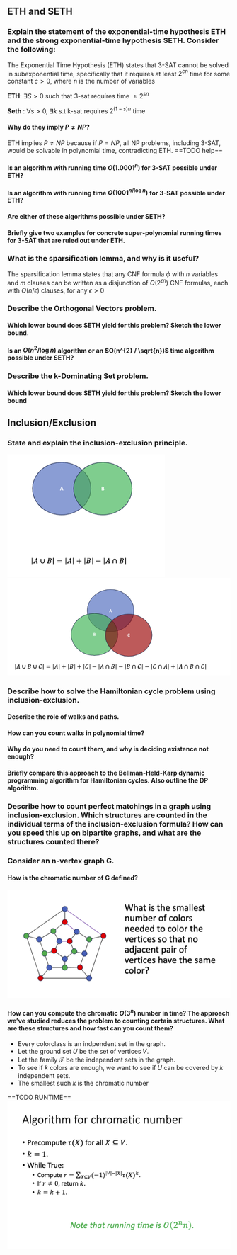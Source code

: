 ## ETH and SETH

### Explain the statement of the exponential-time hypothesis ETH and the strong exponential-time hypothesis SETH. Consider the following:
The Exponential Time Hypothesis (ETH) states that 3-SAT cannot be solved in subexponential time, specifically that it requires at least $2^{cn}$ time for some constant $c > 0,$ where $n$ is the number of variables

**ETH**:  $\exists S >0$ such that 3-sat requires time $\geq 2^{sn}$

**Seth** : $\forall s >0,$ $\exists k$ s.t k-sat requires $2^{(1-s)n}$ time
#### Why do they imply $P \neq NP$?
ETH implies $P \neq NP$ because if $P = NP$, all NP problems, including 3-SAT, would be solvable in polynomial time, contradicting ETH.
==TODO help==
#### Is an algorithm with running time $O(1.0001^{n})$ for 3-SAT possible under ETH? 

#### Is an algorithm with running time $O(1001^{{n}/{\log n}})$ for 3-SAT possible under ETH?
#### Are either of these algorithms possible under SETH?
#### Briefly give two examples for concrete super-polynomial running times for 3-SAT that are ruled out under ETH.
### What is the sparsification lemma, and why is it useful?
The sparsification lemma states that any CNF formula $\phi$ with $n$ variables and $m$ clauses can be written as a disjunction of $O(2^{\epsilon n})$ CNF formulas, each with $O(n / \epsilon)$ clauses, for any $\epsilon > 0$
### Describe the Orthogonal Vectors problem.
#### Which lower bound does SETH yield for this problem? Sketch the lower bound.
#### Is an $O(n^{2}/\log n)$ algorithm or an $O(n^{2} / \sqrt{n})$ time algorithm possible under SETH?
### Describe the k-Dominating Set problem. 
#### Which lower bound does SETH yield for this problem? Sketch the lower bound

## Inclusion/Exclusion

### State and explain the inclusion-exclusion principle.
![](pics/inclusion2.png)![](pics/inclusion3.png)
### Describe how to solve the Hamiltonian cycle problem using inclusion-exclusion.
#### Describe the role of walks and paths.
#### How can you count walks in polynomial time?
#### Why do you need to count them, and why is deciding existence not enough?
#### Briefly compare this approach to the Bellman-Held-Karp dynamic programming algorithm for Hamiltonian cycles. Also outline the DP algorithm.
### Describe how to count perfect matchings in a graph using inclusion-exclusion. Which structures are counted in the individual terms of the inclusion-exclusion formula? How can you speed this up on bipartite graphs, and what are the structures counted there?

### Consider an n-vertex graph G.
#### How is the chromatic number of G defined?
![](pics/chromatic.png)
#### How can you compute the chromatic $O(3^{n})$ number in time? The approach we’ve studied reduces the problem to counting certain structures. What are these structures and how fast can you count them?
- Every colorclass is an indpendent set in the graph. 
- Let the ground set 𝑈 be the set of vertices 𝑉. 
- Let the family ℱ be the independent sets in the graph. 
- To see if 𝑘 colors are enough, we want to see if 𝑈 can be covered by 𝑘 independent sets. 
- The smallest such 𝑘 is the chromatic number

==TODO RUNTIME==
![](pics/chromaticalog.png)